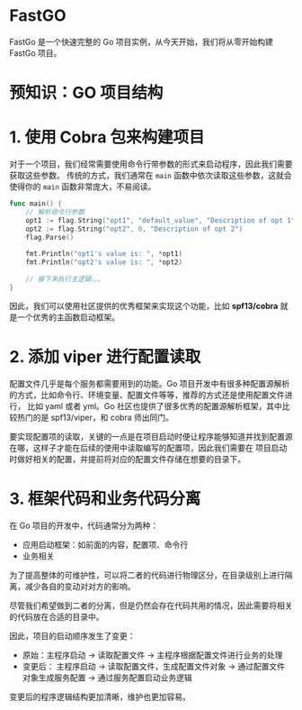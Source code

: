 # FastGO

FastGo 是一个快速完整的 Go 项目实例，从今天开始，我们将从零开始构建 FastGo 项目。

# 预知识：GO 项目结构



# 1. 使用 Cobra 包来构建项目

对于一个项目，我们经常需要使用命令行带参数的形式来启动程序，因此我们需要获取这些参数。
传统的方式，我们通常在 `main` 函数中依次读取这些参数，这就会使得你的 `main` 函数非常庞大，不易阅读。

```go
func main() {
    // 解析命令行参数
    opt1 := flag.String("opt1", "default_value", "Description of opt 1")
    opt2 := flag.String("opt2", 0, "Description of opt 2")
    flag.Parse()
    
    fmt.Println("opt1's value is: ", *opt1)
    fmt.Println("opt2's value is: ", *opt2)
    
    // 接下来执行主逻辑。。。
}
```
因此，我们可以使用社区提供的优秀框架来实现这个功能，比如 **spf13/cobra** 就是一个优秀的主函数启动框架。

# 2. 添加 viper 进行配置读取

配置文件几乎是每个服务都需要用到的功能。Go 项目开发中有很多种配置源解析的方式，比如命令行、环境变量、配置文件等等，推荐的方式还是使用配置文件进行，
比如 yaml 或者 yml。Go 社区也提供了很多优秀的配置源解析框架，其中比较热门的是 spf13/viper，和 cobra 师出同门。

要实现配置项的读取，关键的一点是在项目启动时便让程序能够知道并找到配置源在哪，这样子才能在后续的使用中读取编写的配置项，因此我们需要在
项目启动时做好相关的配置，并提前将对应的配置文件存储在想要的目录下。

# 3. 框架代码和业务代码分离

在 Go 项目的开发中，代码通常分为两种：
- 应用启动框架：如前面的内容，配置项、命令行
- 业务相关

为了提高整体的可维护性，可以将二者的代码进行物理区分，在目录级别上进行隔离，减少各自的变动对对方的影响。

尽管我们希望做到二者的分离，但是仍然会存在代码共用的情况，因此需要将相关的代码放在合适的目录中。

因此，项目的启动顺序发生了变更：
- 原始：主程序启动 -> 读取配置文件 -> 主程序根据配置文件进行业务的处理
- 变更后： 主程序启动 -> 读取配置文件，生成配置文件对象 -> 通过配置文件对象生成服务配置 -> 通过服务配置启动业务逻辑

变更后的程序逻辑结构更加清晰，维护也更加容易。